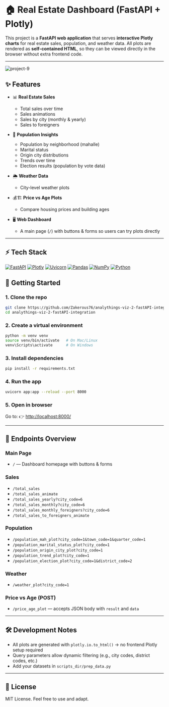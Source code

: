 
# 🏠 Real Estate Dashboard (FastAPI + Plotly)

This project is a **FastAPI web application** that serves **interactive Plotly charts** for real estate sales, population, and weather data.
All plots are rendered as **self-contained HTML**, so they can be viewed directly in the browser without extra frontend code.

---


![project-9](https://github.com/user-attachments/assets/f4144d0e-2758-453d-8965-bc87f0a3fc57)


## ✨ Features

* 📊 **Real Estate Sales**

  * Total sales over time
  * Sales animations
  * Sales by city (monthly & yearly)
  * Sales to foreigners

* 👥 **Population Insights**

  * Population by neighborhood (mahalle)
  * Marital status
  * Origin city distributions
  * Trends over time
  * Election results (population by vote data)

* 🌦️ **Weather Data**

  * City-level weather plots

* 💰🏗️ **Price vs Age Plots**

  * Compare housing prices and building ages

* 🖥️ **Web Dashboard**

  * A main page (`/`) with buttons & forms so users can try plots directly

---

## ⚡ Tech Stack

[![FastAPI](https://img.shields.io/badge/FastAPI-009688?style=for-the-badge\&logo=fastapi\&logoColor=white)](https://fastapi.tiangolo.com/)
[![Plotly](https://img.shields.io/badge/Plotly-3F4F75?style=for-the-badge\&logo=plotly\&logoColor=white)](https://plotly.com/python/)
[![Uvicorn](https://img.shields.io/badge/Uvicorn-262261?style=for-the-badge\&logo=uvicorn\&logoColor=white)](https://www.uvicorn.org/)
[![Pandas](https://img.shields.io/badge/Pandas-150458?style=for-the-badge\&logo=pandas\&logoColor=white)](https://pandas.pydata.org/)
[![NumPy](https://img.shields.io/badge/NumPy-013243?style=for-the-badge\&logo=numpy\&logoColor=white)](https://numpy.org/)
[![Python](https://img.shields.io/badge/Python-3776AB?style=for-the-badge\&logo=python\&logoColor=white)](https://www.python.org/)


## 🚀 Getting Started

### 1. Clone the repo

```bash
git clone https://github.com/Zakerous76/analythings-viz-2-fastAPI-integration.git
cd analythings-viz-2-fastAPI-integration
```

### 2. Create a virtual environment

```bash
python -m venv venv
source venv/bin/activate   # On Mac/Linux
venv\Scripts\activate      # On Windows
```

### 3. Install dependencies

```bash
pip install -r requirements.txt
```

### 4. Run the app

```bash
uvicorn app:app --reload --port 8000
```

### 5. Open in browser

Go to:
👉 [http://localhost:8000/](http://localhost:8000/)

---

## 🔗 Endpoints Overview

### Main Page

* `/` — Dashboard homepage with buttons & forms

### Sales

* `/total_sales`
* `/total_sales_animate`
* `/total_sales_yearly?city_code=6`
* `/total_sales_monthly?city_code=6`
* `/total_sales_monthly_foreigners?city_code=6`
* `/total_sales_to_foreigners_animate`

### Population

* `/population_mah_plot?city_code=1&town_code=1&quarter_code=1`
* `/population_marital_status_plot?city_code=1`
* `/population_origin_city_plot?city_code=1`
* `/population_trend_plot?city_code=1`
* `/population_election_plot?city_code=1&district_code=2`

### Weather

* `/weather_plot?city_code=1`

### Price vs Age (POST)

* `/price_age_plot` — accepts JSON body with `result` and `data`

---

## 🛠️ Development Notes

* All plots are generated with `plotly.io.to_html()` → no frontend Plotly setup required
* Query parameters allow dynamic filtering (e.g., city codes, district codes, etc.)
* Add your datasets in `scripts_dir/prep_data.py`

---

## 📜 License

MIT License. Feel free to use and adapt.


